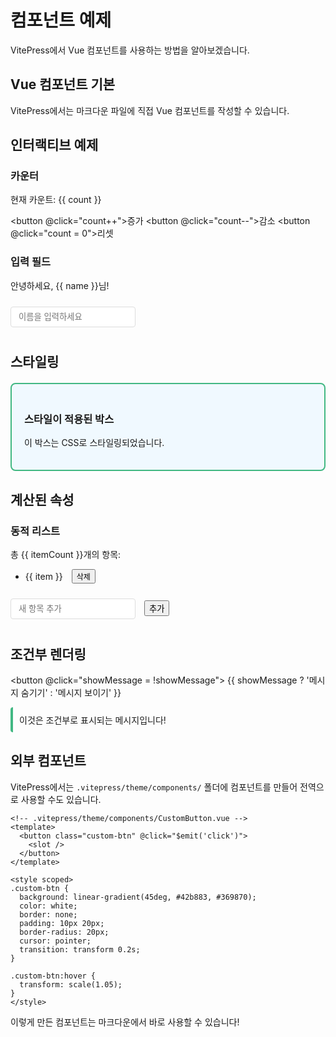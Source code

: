 # 컴포넌트 예제

VitePress에서 Vue 컴포넌트를 사용하는 방법을 알아보겠습니다.

## Vue 컴포넌트 기본

VitePress에서는 마크다운 파일에 직접 Vue 컴포넌트를 작성할 수 있습니다.

<script setup>
import { ref, computed } from 'vue'

// 카운터
const count = ref(0)
const name = ref('VitePress')

// 동적 리스트
const items = ref(['사과', '바나나', '체리'])
const newItem = ref('')

const itemCount = computed(() => items.value.length)

const addItem = () => {
  if (newItem.value.trim()) {
    items.value.push(newItem.value.trim())
    newItem.value = ''
  }
}

const removeItem = (index) => {
  items.value.splice(index, 1)
}

// 조건부 렌더링
const showMessage = ref(false)
const messageType = ref('info')
</script>

<style scoped>
.demo-box {
  border: 2px solid #42b883;
  border-radius: 8px;
  padding: 20px;
  margin: 20px 0;
  background-color: #f0f9ff;
}

.button-group {
  display: flex;
  gap: 10px;
  margin: 10px 0;
}

.button-group button {
  padding: 8px 16px;
  border: none;
  border-radius: 4px;
  background-color: #42b883;
  color: white;
  cursor: pointer;
}

.button-group button:hover {
  background-color: #369870;
}

input {
  padding: 8px 12px;
  border: 1px solid #ddd;
  border-radius: 4px;
  margin: 10px 0;
  width: 200px;
}
</style>

## 인터랙티브 예제

### 카운터

현재 카운트: {{ count }}

<button @click="count++">증가</button>
<button @click="count--">감소</button>
<button @click="count = 0">리셋</button>

### 입력 필드

안녕하세요, {{ name }}님!

<input v-model="name" placeholder="이름을 입력하세요" />

## 스타일링

<div class="demo-box">
  <h3>스타일이 적용된 박스</h3>
  <p>이 박스는 CSS로 스타일링되었습니다.</p>
</div>

## 계산된 속성

### 동적 리스트

총 {{ itemCount }}개의 항목:

<ul>
  <li v-for="(item, index) in items" :key="index">
    {{ item }}
    <button @click="removeItem(index)" style="margin-left: 10px; font-size: 12px;">삭제</button>
  </li>
</ul>

<div style="margin: 10px 0;">
  <input 
    v-model="newItem" 
    @keyup.enter="addItem"
    placeholder="새 항목 추가" 
  />
  <button @click="addItem" style="margin-left: 10px;">추가</button>
</div>

## 조건부 렌더링

<button @click="showMessage = !showMessage">
  {{ showMessage ? '메시지 숨기기' : '메시지 보이기' }}
</button>

<div v-if="showMessage" :class="messageType" style="padding: 10px; margin: 10px 0; border-radius: 4px; border-left: 4px solid #42b883;">
  이것은 조건부로 표시되는 메시지입니다!
</div>

## 외부 컴포넌트

VitePress에서는 `.vitepress/theme/components/` 폴더에 컴포넌트를 만들어 전역으로 사용할 수도 있습니다.

```vue
<!-- .vitepress/theme/components/CustomButton.vue -->
<template>
  <button class="custom-btn" @click="$emit('click')">
    <slot />
  </button>
</template>

<style scoped>
.custom-btn {
  background: linear-gradient(45deg, #42b883, #369870);
  color: white;
  border: none;
  padding: 10px 20px;
  border-radius: 20px;
  cursor: pointer;
  transition: transform 0.2s;
}

.custom-btn:hover {
  transform: scale(1.05);
}
</style>
```

이렇게 만든 컴포넌트는 마크다운에서 바로 사용할 수 있습니다!